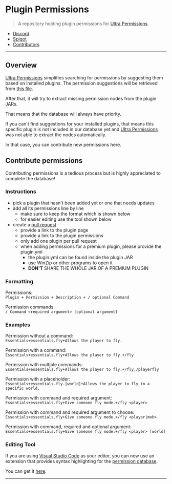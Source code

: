 # **Plugin Permissions**

> A repository holding plugin permissions for [Ultra Permissions][uperms].

- [Discord][discord]
- [Spigot][spigot]
- [Contributors][contributors]

---

## **Overview**

[Ultra Permissions][uperms] simplifies searching for permissions by suggesting them based on installed plugins. The permission suggestions will be retrieved from [this file][permissions].

After that, it will try to extract missing permission nodes from the plugin JARs.

That means that the database will always have priority.

If you can't find suggestions for your installed plugins, that means this specific plugin is not included in our database yet and [Ultra Permissions][uperms] was not able to extract the nodes automatically.

In that case, you can contribute new permissions here.


## **Contribute permissions**

Contributing permissions is a tedious process but is highly appreciated to complete the database!

### **Instructions**
- pick a plugin that hasn't been added yet or one that needs updates
- add all its permissions line by line
  - make sure to keep the format which is shown below
  - for easier editing use the tool shown below
- create a [pull request]
  - provide a link to the plugin page
  - provide a link to the plugin permissions
  - only add one plugin per pull request
  - when adding permissions for a premium plugin, please provide the plugin.yml
    - the plugin.yml can be found inside the plugin JAR
    - use WinZip or other programs to open it
    - **DON'T** SHARE THE WHOLE JAR OF A PREMIUM PLUGIN

### **Formatting**
Permissions:<br>
``Plugin + Permission + Description + / optional Command``

Permission commands:<br>
``/ Command <required argument> [optional argument]``

### **Examples**
Permission without a command:<br>
``Essentials+essentials.fly+Allows the player to fly.``

Permission with a command:<br>
``Essentials+essentials.fly+Allows the player to fly.+/fly``

Permission with multiple commands:<br>
``Essentials+essentials.fly+Allows the player to fly.+/fly,/playerfly``

Permission with a placeholder:<br>
``Essentials+essentials.fly.[world]+Allows the player to fly in a specific world.``

Permission with command and required argument:<br>
``Essentials+essentials.fly+Give someone fly mode.+/fly <player>``

Permission with command and required argument to choose:<br>
``Essentials+essentials.fly+Give someone fly mode.+/fly <player|mob>``

Permission with command, required and optional argument:<br>
``Essentials+essentials.fly+Give someone fly mode.+/fly <player> [world]``

### **Editing Tool**
If you are using [Visual Studio Code][vscode] as your editor, you can now use an extension that
provides syntax highlighting for the [permission database][permissions].

You can get it [here][extension].

---

<!-- Links -->
[uperms]: https://www.spigotmc.org/resources/ultra-permissions.42678/
[discord]: https://discord.gg/3JuHDm8
[spigot]: https://www.spigotmc.org/resources/authors/techscode.29620/
[contributors]: CONTRIBUTORS.md
[pull request]: https://help.github.com/en/github/collaborating-with-issues-and-pull-requests/about-pull-requests
[permissions]: https://github.com/TechsCode-Team/PluginPermissions/blob/master/Permissions/Database.updb
[vscode]: https://code.visualstudio.com/
[extension]: https://marketplace.visualstudio.com/items?itemName=RLNT.uperms-db-syntax
